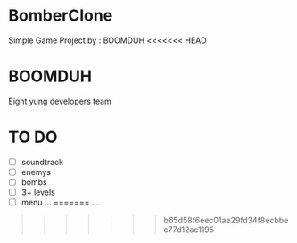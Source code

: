 # BomberClone
Simple Game Project by : BOOMDUH
<<<<<<< HEAD

# BOOMDUH

 Eight yung developers team

# TO DO

- [ ]  soundtrack
- [ ] enemys
- [ ] bombs
- [ ] 3+ levels
- [ ] menu
...
=======
...
>>>>>>> b65d58f6eec01ae29fd34f8ecbbec77d12ac1195